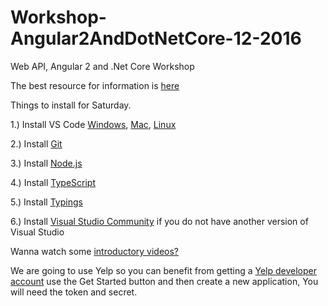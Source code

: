 # Workshop-Angular2AndDotNetCore-12-2016
Web API, Angular 2 and .Net Core Workshop


The best resource for information is [here](https://code.visualstudio.com/docs)


Things to install for Saturday.

1.) Install VS Code [Windows](https://code.visualstudio.com/docs/setup/windows), [Mac](https://code.visualstudio.com/docs/setup/mac), [Linux](https://code.visualstudio.com/docs/setup/linux)

2.) Install [Git](https://git-scm.com/download) 

3.) Install [Node.js](https://nodejs.org/en/)

4.) Install [TypeScript](http://www.typescriptlang.org/index.html#download-links)

5.) Install [Typings](https://github.com/typings/typings)

6.) Install [Visual Studio Community](https://www.visualstudio.com/post-download-vs/?sku=community&clcid=0x409&telem=ga) if you do not have another version of Visual Studio


Wanna watch some [introductory videos?](https://code.visualstudio.com/docs/introvideos/overview)


We are going to use Yelp so you can benefit from getting a [Yelp developer account](https://www.yelp.com/developers?country=US) use the Get Started button and then create a new application, You will need the token and secret.

